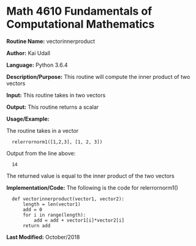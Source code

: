 # Math 4610 Fundamentals of Computational Mathematics

**Routine Name:**           vectorinnerproduct

**Author:** Kai Udall

**Language:** Python 3.6.4

**Description/Purpose:** This routine will compute the inner product of two vectors

**Input:** This routine takes in two vectors

**Output:** This routine returns a scalar

**Usage/Example:**

The routine takes in a vector

      relerrornorm1([1,2,3], [1, 2, 3])

Output from the line above:

      14

The returned value is equal to the inner product of the two vectors

**Implementation/Code:** The following is the code for relerrornorm1()

      def vectorinnerproduct(vector1, vector2):
          length = len(vector1)
          add = 0
          for i in range(length):
              add = add + vector1[i]*vector2[i]
          return add

**Last Modified:** October/2018
